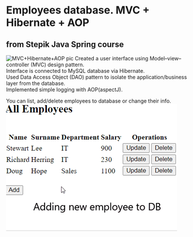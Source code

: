 # Employees database. MVC + Hibernate + AOP
## from Stepik Java Spring course
![MVC+Hibernate+AOP pic](https://github.com/GeorgiyBereza/spring_course_mvc_hibernate_aop/assets/117094961/41e65a7f-65ea-4da3-9d67-3337876da668)
Created a user interface using Model–view–controller (MVC) design pattern.  
Interface is connected to MySQL database via Hibernate.  
Used Data Access Object (DAO) pattern to isolate the application/business layer from the database.  
Implemented simple logging with AOP(aspectJ).  

You can list, add/delete employees to database or change their info.  
![](MVC+Hibernate+AOP.gif)

